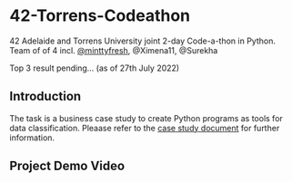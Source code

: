 # 42-Torrens-Codeathon
42 Adelaide and Torrens University joint 2-day Code-a-thon in Python. Team of of 4 incl. [@minttyfresh](https://github.com/mintyyfresh), @Ximena11, @Surekha

Top 3 result pending...  (as of 27th July 2022)

## Introduction
The task is a business case study to create Python programs as tools for data classification. Pleaase refer to the [case study document](https://github.com/fractalfeeling/42-Torrens-Codeathon/blob/master/Code-a-thon%20case%20study.pdf) for further information.

## Project Demo Video
